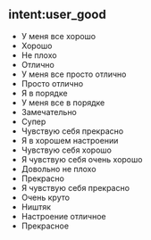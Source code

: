 ## intent:user_good
- У меня все хорошо
- Хорошо
- Не плохо
- Отлично
- У меня все просто отлично
- Просто отлично
- Я в порядке
- У меня все в порядке
- Замечательно
- Супер
- Чувствую себя прекрасно
- Я в хорошем настроении
- Чувствую себя хорошо
- Я чувствую себя очень хорошо
- Довольно не плохо
- Прекрасно
- Я чувствую себя прекрасно
- Очень круто
- Ништяк
- Настроение отличное
- Прекрасное